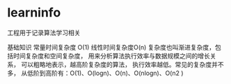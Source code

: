 # learninfo
工程用于记录算法学习相关

基础知识
常量时间复杂度 O(1)
线性时间复杂度O(n)
复杂度也叫渐进复杂度，包括时间复杂度和空间复杂度，
用来分析算法执行效率与数据规模之间的增长关系，
可以粗略地表示，越高阶复杂度的算法，
执行效率越低。常见的复杂度并不多，
从低阶到高阶有：O(1)、O(logn)、O(n)、O(nlogn)、O(n2 )